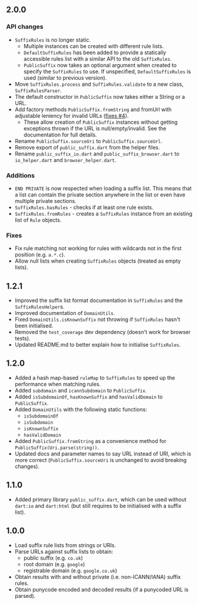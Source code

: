 ## 2.0.0
### API changes
- `SuffixRules` is no longer static.
    - Multiple instances can be created with different rule lists.
    - `DefaultSuffixRules` has been added to provide a statically accessible rules list with a similar API to the old `SuffixRules`.
    - `PublicSuffix` now takes an optional argument when created to specify the `SuffixRules` to use. If unspecified, `DefaultSuffixRules` is used (similar to previous version). 
- Move `SuffixRules.process` and `SuffixRules.validate` to a new class, `SuffixRulesParser`.
- The default constructor in `PublicSuffix` now takes either a String or a URL.
- Add factory methods `PublicSuffix.fromString` and fromUrl with adjustable leniency for invalid URLs ([fixes #4](https://github.com/Komposten/public_suffix/issues/4)).
    - These allow creation of `PublicSuffix` instances without getting exceptions thrown if the URL is null/empty/invalid. See the documentation for full details.
- Rename `PublicSuffix.sourceUri` to `PublicSuffix.sourceUrl`.
- Remove export of `public_suffix.dart` from the helper files.
- Rename `public_suffix_io.dart` and `public_suffix_browser.dart` to `io_helper.dart` and `browser_helper.dart`.

### Additions
- `END PRIVATE` is now respected when loading a suffix list. This means that a list can contain the private section anywhere in the list or even have multiple private sections.
- `SuffixRules.hasRules` - checks if at least one rule exists.
- `SuffixRules.fromRules` - creates a `SuffixRules` instance from an existing list of `Rule` objects.

### Fixes
- Fix rule matching not working for rules with wildcards not in the first position (e.g. `a.*.c`).
- Allow null lists when creating `SuffixRules` objects (treated as empty lists).

## 1.2.1
- Improved the suffix list format documentation in `SuffixRules` and the `SuffixRulesHelper`s.
- Improved documentation of `DomainUtils`.
- Fixed `DomainUtils.isKnownSuffix` not throwing if `SuffixRules` hasn't been initialised.
- Removed the `test_coverage` dev dependency (doesn't work for browser tests).
- Updated README.md to better explain how to initialise `SuffixRules`.

## 1.2.0
- Added a hash map-based `ruleMap` to `SuffixRules` to speed up the performance when matching rules.
- Added `subdomain` and `icannSubdomain` to `PublicSuffix`.
- Added `isSubdomainOf`, `hasKnownSuffix` and `hasValidDomain` to `PublicSuffix`.
- Added `DomainUtils` with the following static functions:
    - `isSubdomainOf`
    - `isSubdomain`
    - `isKnownSuffix`
    - `hasValidDomain`
- Added `PublicSuffix.fromString` as a convenience method for `PublicSuffix(Uri.parse(string))`.
- Updated docs and parameter names to say URL instead of URI, which is more correct (`PublicSuffix.sourceUri` is unchanged to avoid breaking changes).

## 1.1.0
- Added primary library `public_suffix.dart`, which can be used without `dart:io` and `dart:html` (but still requires to be initialised with a suffix list).

## 1.0.0
- Load suffix rule lists from strings or URIs.
- Parse URLs against suffix lists to obtain:
    - public suffix (e.g. `co.uk`)
    - root domain (e.g. `google`)
    - registrable domain (e.g. `google.co.uk`)
- Obtain results with and without private (i.e. non-ICANN/IANA) suffix rules.
- Obtain punycode encoded and decoded results (if a punycoded URL is parsed).
